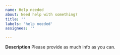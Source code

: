 ```yaml
---
name: Help needed
about: Need help with something? 
title: ''
labels: 'help needed'
assignees: ''

---
```


**Description**
Please provide as much info as you can.

